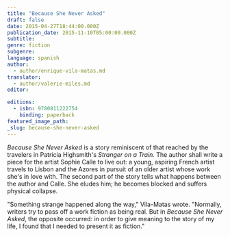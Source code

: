 ```yaml
---
title: "Because She Never Asked"
draft: false
date: 2015-04-27T18:44:00.000Z
publication_date: 2015-11-10T05:00:00.000Z
subtitle:
genre: fiction
subgenre:
language: spanish
author:
  - author/enrique-vila-matas.md
translator:
  - author/valerie-miles.md
editor:

editions:
  - isbn: 9780811222754
    binding: paperback
featured_image_path:
_slug: because-she-never-asked
---
```


_Because She Never Asked_ is a story reminiscent of that reached by the travelers in Patricia Highsmith's _Stranger on a Train._ The author shall write a piece for the artist Sophie Calle to live out: a young, aspiring French artist travels to Lisbon and the Azores in pursuit of an older artist whose work she's in love with. The second part of the story tells what happens between the author and Calle. She eludes him; he becomes blocked and suffers physical collapse.

"Something strange happened along the way," Vila-Matas wrote. "Normally, writers try to pass off a work fiction as being real. But in _Because She Never Asked_, the opposite occurred: in order to give meaning to the story of my life, I found that I needed to present it as fiction."

